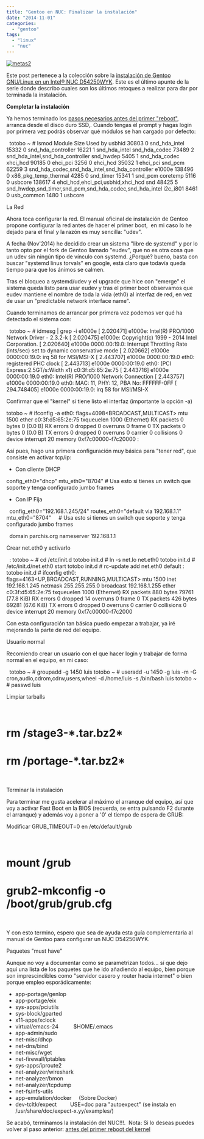 ```yaml
---
title: "Gentoo en NUC: Finalizar la instalación"
date: "2014-11-01"
categories: 
  - "gentoo"
tags: 
  - "linux"
  - "nuc"
---
```


[![metas2](https://www.luispa.com/wp-content/uploads/2014/12/metas2.jpg)](https://www.luispa.com/wp-content/uploads/2014/12/metas2.jpg)

Este post pertenece a la colección sobre la [instalación de Gentoo GNU/Linux en un Intel® NUC D54250WYK](https://www.luispa.com/?p=7). Este es el último apunte de la serie donde describo cuales son los últimos retoques a realizar para dar por terminada la instalación.

**Completar la instalación**

Ya hemos terminado los [pasos necesarios antes del primer "reboot"](https://www.luispa.com/?p=842), arranca desde el disco duro SSD,. Cuando tengas el prompt y hagas login por primera vez podrás observar qué módulos se han cargado por defecto:

 
 
totobo ~ # lsmod
Module Size Used by
usbhid 30803 0
snd\_hda\_intel 15332 0
snd\_hda\_controller 16221 1 snd\_hda\_intel
snd\_hda\_codec 73489 2 snd\_hda\_intel,snd\_hda\_controller
snd\_hwdep 5405 1 snd\_hda\_codec
xhci\_hcd 90185 0
ehci\_pci 3256 0
ehci\_hcd 35032 1 ehci\_pci
snd\_pcm 62259 3 snd\_hda\_codec,snd\_hda\_intel,snd\_hda\_controller
e1000e 138496 0
x86\_pkg\_temp\_thermal 4285 0
snd\_timer 15341 1 snd\_pcm
coretemp 5116 0
usbcore 138617 4 ehci\_hcd,ehci\_pci,usbhid,xhci\_hcd
snd 48425 5 snd\_hwdep,snd\_timer,snd\_pcm,snd\_hda\_codec,snd\_hda\_intel
i2c\_i801 8461 0
usb\_common 1480 1 usbcore
 

La Red

Ahora toca configurar la red. El manual oficinal de instalación de Gentoo propone configurar la red antes de hacer el primer boot,  en mi caso lo he dejado para el final y la razón es muy sencilla: "udev".

A fecha (Nov'2014) he decidido crear un sistema "libre de systemd" y por lo tanto opto por el fork de Gentoo llamado "eudev", que no es otra cosa que un udev sin ningún tipo de vínculo con systemd. ¿Porqué? bueno, basta con buscar "systemd linus torvals" en google, está claro que todavía queda tiempo para que los ánimos se calmen.

Tras el bloqueo a systemd/udev y el upgrade que hice con "emerge" el sistema queda listo para usar eudev y tras el primer boot observamos que eudev mantiene el nombre de toda la vida (eth0) al interfaz de red, en vez de usar un "predictable network interface name".

Cuando terminamos de arrancar por primera vez podemos ver qué ha detectado el sistema con:

 
 
totobo ~ # idmesg | grep -i e1000e
\[ 2.020471\] e1000e: Intel(R) PRO/1000 Network Driver - 2.3.2-k
\[ 2.020475\] e1000e: Copyright(c) 1999 - 2014 Intel Corporation.
\[ 2.020640\] e1000e 0000:00:19.0: Interrupt Throttling Rate (ints/sec) set to dynamic conservative mode
\[ 2.020662\] e1000e 0000:00:19.0: irq 58 for MSI/MSI-X
\[ 2.443707\] e1000e 0000:00:19.0 eth0: registered PHC clock
\[ 2.443713\] e1000e 0000:00:19.0 eth0: (PCI Express:2.5GT/s:Width x1) c0:3f:d5:65:2e:75
\[ 2.443716\] e1000e 0000:00:19.0 eth0: Intel(R) PRO/1000 Network Connection
\[ 2.443757\] e1000e 0000:00:19.0 eth0: MAC: 11, PHY: 12, PBA No: FFFFFF-0FF
\[ 294.748405\] e1000e 0000:00:19.0: irq 58 for MSI/MSI-X

Confirmar que el "kernel" sí tiene listo el interfaz (importante la opción -a)

totobo ~ # ifconfig -a
eth0: flags=4098<BROADCAST,MULTICAST> mtu 1500
ether c0:3f:d5:65:2e:75 txqueuelen 1000 (Ethernet)
RX packets 0 bytes 0 (0.0 B)
RX errors 0 dropped 0 overruns 0 frame 0
TX packets 0 bytes 0 (0.0 B)
TX errors 0 dropped 0 overruns 0 carrier 0 collisions 0
device interrupt 20 memory 0xf7c00000-f7c20000
:
 

Así pues, hago una primera configuración muy básica para "tener red", que consiste en activar tcp/ip:

- Con cliente DHCP

config\_eth0="dhcp"
mtu\_eth0="8704" # Usa esto si tienes un switch que soporte y tenga configurado jumbo frames
 

- Con IP Fija

 
config\_eth0="192.168.1.245/24"
routes\_eth0="default via 192.168.1.1"
mtu\_eth0="8704"     # Usa esto si tienes un switch que soporte y tenga configurado jumbo frames
 

 
domain parchis.org
nameserver 192.168.1.1
 

Crear net.eth0 y activarlo

 
 
:
totobo ~ # cd /etc/init.d
totobo init.d # ln -s net.lo net.eth0
totobo init.d # /etc/init.d/net.eth0 start
totobo init.d # rc-update add net.eth0 default
:
totobo init.d # ifconfig
eth0: flags=4163<UP,BROADCAST,RUNNING,MULTICAST> mtu 1500
inet 192.168.1.245 netmask 255.255.255.0 broadcast 192.168.1.255
ether c0:3f:d5:65:2e:75 txqueuelen 1000 (Ethernet)
RX packets 880 bytes 79761 (77.8 KiB)
RX errors 0 dropped 14 overruns 0 frame 0
TX packets 426 bytes 69281 (67.6 KiB)
TX errors 0 dropped 0 overruns 0 carrier 0 collisions 0
device interrupt 20 memory 0xf7c00000-f7c2000
 

Con esta configuración tan básica puedo empezar a trabajar, ya iré mejorando la parte de red del equipo.

Usuario normal

Recomiendo crear un usuario con el que hacer login y trabajar de forma normal en el equipo, en mi caso:

 
 
totobo ~ # groupadd -g 1450 luis
totobo ~ # useradd -u 1450 -g luis -m -G cron,audio,cdrom,cdrw,users,wheel -d /home/luis -s /bin/bash luis
totobo ~ # passwd luis
 

Limpiar tarballs

 
 
# rm /stage3-\*.tar.bz2\*
# rm /portage-\*.tar.bz2\*
 

Terminar la instalación

Para terminar me gusta acelerar al máximo el arranque del equipo, así que voy a activar Fast Boot en la BIOS (recuerda, se entra pulsando F2 durante el arranque) y además voy a poner a '0' el tiempo de espera de GRUB:

Modificar GRUB\_TIMEOUT=0 en /etc/default/grub

 
 
# mount /grub
# grub2-mkconfig -o /boot/grub/grub.cfg
 

Y con esto termino, espero que sea de ayuda esta guía complementaria al manual de Gentoo para configurar un NUC D54250WYK.

Paquetes "must have"

Aunque no voy a documentar como se parametrizan todos... sí que dejo aquí una lista de los paquetes que he ido añadiendo al equipo, bien porque son imprescindibles como "servidor casero y router hacia internet" o bien porque empleo esporádicamente:

- app-portage/genlop
- app-portage/eix
- sys-apps/pciutils
- sys-block/gparted
- x11-apps/xclock
- virtual/emacs-24          $HOME/.emacs
- app-admin/sudo
- net-misc/dhcp
- net-dns/bind
- net-misc/wget
- net-firewall/iptables
- sys-apps/iproute2
- net-analyzer/wireshark
- net-analyzer/bmon
- net-analyzer/tcpdump
- net-fs/nfs-utils
- app-emulation/docker     (Sobre Docker)
- dev-tcltk/expect         USE=doc para "autoexpect" (se instala en /usr/share/doc/expect-x.yy/examples/)

Se acabó, terminamos la instalación del NUC!!!.  Nota: Si lo deseas puedes volver al paso anterior: [antes del primer reboot del kernel](https://www.luispa.com/?p=842)
